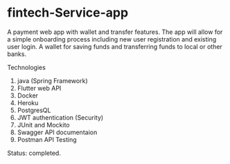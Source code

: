 # fintech-Service-app

A payment web app with wallet and transfer features. The app will allow for a simple onboarding process 
including new user registration and existing user login. A wallet for saving funds and transferring funds 
to local or other banks.

Technologies

1. java (Spring Framework)
2. Flutter web API
3. Docker
4. Heroku
5. PostgresQL
6. JWT authentication (Security)
7. JUnit and Mockito
8. Swagger API documentaion
9. Postman API Testing

Status: completed.
